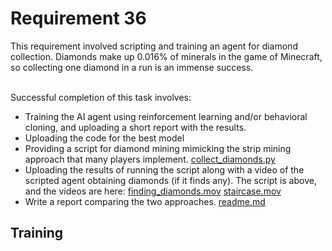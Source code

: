 <h1>Requirement 36</h1>
This requirement involved scripting and training an agent for diamond collection. Diamonds make up 0.016% of minerals in the game of Minecraft, so collecting one diamond in a run is an immense success.
       
  
&nbsp;  
Successful completion of this task involves:
- Training the AI agent using reinforcement learning and/or behavioral cloning, and uploading a short report with the results.
- Uploading the code for the best model
- Providing a script for diamond mining mimicking the strip mining approach that many players implement. [collect_diamonds.py](https://github.com/lincolnschick/ML4MC/blob/main/src/scripts/collect_diamonds.py)
- Uploading the results of running the script along with a video of the scripted agent obtaining diamonds (if it finds any). The script is above, and the videos are here: [finding_diamonds.mov](https://github.com/lincolnschick/ML4MC/blob/main/docs/reports/requirement-36/finding_diamonds.mov) [staircase.mov](https://github.com/lincolnschick/ML4MC/blob/main/docs/reports/requirement-36/staircase.mov)
- Write a report comparing the two approaches. [readme.md](https://github.com/lincolnschick/ML4MC/blob/main/docs/reports/requirement-36/staircase.mov)

  
<h2>Training</h2>
